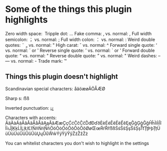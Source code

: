 # Some of the things this plugin highlights

Zero width space: 		​
Tripple dot:			… 
Fake comma: 			‚	vs. normal: ,
Full width semicolon: 	；	vs. normal: ;
Full width colon: 		：	vs. normal: :
Weird double quotes: 	¨ „	vs. normal: "
High carat: 			ˆ	vs. normal: ^
Forward single quote: 	‘	vs. normal: ´ or '
Reverse single quote: 	’	vs. normal: ` or '
Forward double quote: 	“	vs. normal: "
Reverse double quote: 	”	vs. normal: "
Weird dashes: 			– —	vs. normal: -
Trade mark: 			™ 


## Things this plugin doesn't highlight

Scandinavian special characters: åäöæøÄÖÅÆØ

Sharp s: ẞß

Inverted punctuation: ¡¿

Characters with accents:
ÄäÀàÁáÂâÃãÅåǍǎĄąĂăÆæÇçĆćĈĉČčĎđĐďðÈèÉéÊêËëĚěĘęĜĝĢģĞğĤĥÌìÍíÎîÏïıĴĵĶķĹĺĻļŁłĽľÑñŃńŇňÖöÒòÓóÔôÕõŐőØøŒœŔŕŘřẞßŚśŜŝŞşŠšȘșŤťŢţÞþȚțÜüÙùÚúÛûŰűŨũŲųŮůŴŵÝýŸÿŶŷŹźŽžŻż

You can whitelist characters you don't wish to highlight in the settings